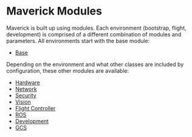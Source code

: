 # Maverick Modules

Maverick is built up using modules.  Each environment (bootstrap, flight, development) is comprised of a different combination of modules and parameters.  All environments start with the base module:
- [Base](/modules/base)

Depending on the environment and what other classes are included by configuration, these other modules are available:
  - [Hardware](/modules/hardware)
  - [Network](/modules-network)
  - [Security](/modules-security)
  - [Vision](/modules-vision)
  - [Flight Controller](/modules-fc)
  - [ROS](/modules-ros)
  - [Development](/modules-dev)
  - [GCS](/modules-gcs)
